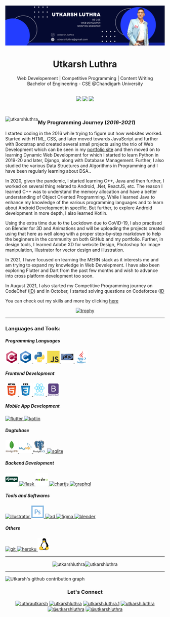 
<div align="center">
  
  ![Cover](https://github.com/utkarshluthra/utkarshluthra/blob/main/Utkarsh%20Luthra%20Linkedin%20Banner.png)
  
  <h1 align="center">Utkarsh Luthra</h1>
  Web Developement | Competitive Programming | Content Writing<br>
  Bachelor of Engineering - CSE @Chandigarh University<br>

</div>
<br>
<div align="center">
  
   <a href="https://www.twitter.com/LuthraUtkarsh"><img  src="https://img.shields.io/badge/Twitter-1DA1F2?style=for-the-badge&logo=twitter&logoColor=white"></img></a>
 <a href="https://www.linkedin.com/in/utkarshluthra"><img  src="https://img.shields.io/badge/LinkedIn-0077B5?style=for-the-badge&logo=linkedin&logoColor=white"></img></a>
 <a href="https://www.instagram.com/utkarsh.luthra"><img  src="https://img.shields.io/badge/Instagram-E4405F?style=for-the-badge&logo=instagram&logoColor=white"></img></a>

  <br>
</div>

<p><img align="left" src="https://github-readme-stats.vercel.app/api/top-langs?username=utkarshluthra&show_icons=true&locale=en&layout=compact" alt="utkarshluthra" /></p>

### My Programming Journey (_2016-2021_)

I started coding in the 2016 while trying to figure out how websites worked. Started with HTML, CSS, and later moved towards JavaScript and further with Bootstrap and created several small projects using the trio of Web Development which can be seen in my [portfolio site](https://utkarshluthra.live) and then moved on to learning Dynamic Web Development for which I started to learn Python in 2019-20 and later, Django, along with Database Management. Further, I also studied the various Data Structures and Algorithms in Programming and I have been regularly learning about DSA..

In 2020, given the pandemic, I started learning C++, Java and then further, I worked on several thing related to Android, .Net, ReactJS, etc. The reason I learned C++ was to understand the memory allocation and have a better understanding of Object Oriented Programming. While I learned Java to enhance my knowledge of the various programming languages and to learn about Android Development in specific. But further, to explore Android development in more depth, I also learned Kotlin.

Using the extra time due to the Lockdown due to CoViD-19, I also practised on Blender for 3D and Animations and will be uploading the projects created using that here as well along with a proper step-by-step markdown to help the beginners in the community on both GitHub and my portfolio. Further, in design tools, I learned Adobe XD for website Design, Photoshop for image manipulation, Illustrator for vector design and illustration.

In 2021, I have focused on learning the MERN stack as it interests me and am trying to expand my knowledge in Web Develepment. I have also been exploring Flutter and Dart from the past few months and wish to advance into cross platform development too soon.

In August 2021, I also started my Competitive Programming journey on CodeChef ([ID](https://www.codechef.com/utkarsh_luthra)) and in October, I started solving questions on Codeforces ([ID](https://www.codeforces.com/utkarshluthra)

You can check out my skills and more by clicking [here](httsp://utkarshluthra.live/About.html#Skills)

<div align="center">

[![trophy](https://github-profile-trophy.vercel.app/?username=utkarshluthra&theme=onedark&rank=SSS,SS,S,A,AA,AAA,B,C,D&no-bg=true)](https://github.com/ryo-ma/github-profile-trophy)

</div>

---

<h3 align="left">Languages and Tools:</h3>
<p align="left"> 
  <h5>Programming Languages</h5>
 <a href="https://www.w3schools.com/cpp/" target="_blank"> <img src="https://raw.githubusercontent.com/devicons/devicon/master/icons/cplusplus/cplusplus-original.svg" alt="cplusplus" width="40" height="40"/> </a> 
   <a href="https://www.cprogramming.com/" target="_blank"> <img src="https://raw.githubusercontent.com/devicons/devicon/master/icons/c/c-original.svg" alt="c" width="40" height="40"/> </a> 
   <a href="https://www.python.org" target="_blank"> <img src="https://raw.githubusercontent.com/devicons/devicon/master/icons/python/python-original.svg" alt="python" width="40" height="40"/> </a> 
  <a href="https://developer.mozilla.org/en-US/docs/Web/JavaScript" target="_blank"> <img src="https://raw.githubusercontent.com/devicons/devicon/master/icons/javascript/javascript-original.svg" alt="javascript" width="40" height="40"/>
  <a href="https://www.php.net" target="_blank"> <img src="https://raw.githubusercontent.com/devicons/devicon/master/icons/php/php-original.svg" alt="php" width="40" height="40"/> </a> 
  <a href="https://www.java.com" target="_blank"> <img src="https://raw.githubusercontent.com/devicons/devicon/master/icons/java/java-original.svg" alt="java" width="40" height="40"/> </a> <br>
  <h5>Frontend Development</h5>
  <a href="https://www.w3.org/html/" target="_blank"> <img src="https://raw.githubusercontent.com/devicons/devicon/master/icons/html5/html5-original-wordmark.svg" alt="html5" width="40" height="40"/> </a> 
  <a href="https://www.w3schools.com/css/" target="_blank"> <img src="https://raw.githubusercontent.com/devicons/devicon/master/icons/css3/css3-original-wordmark.svg" alt="css3" width="40" height="40"/> </a> 
  <a href="https://reactjs.org/" target="_blank"> <img src="https://raw.githubusercontent.com/devicons/devicon/master/icons/react/react-original-wordmark.svg" alt="react" width="40" height="40"/> </a> 
  <a href="https://getbootstrap.com" target="_blank"> <img src="https://raw.githubusercontent.com/devicons/devicon/master/icons/bootstrap/bootstrap-plain-wordmark.svg" alt="bootstrap" width="40" height="40"/> </a> 
<br>
  <h5>Mobile App Development</h5>
  <a href="https://flutter.dev" target="_blank"> <img src="https://www.vectorlogo.zone/logos/flutterio/flutterio-icon.svg" alt="flutter" width="40" height="40"/> </a>
  <a href="https://kotlinlang.org" target="_blank"> <img src="https://www.vectorlogo.zone/logos/kotlinlang/kotlinlang-icon.svg" alt="kotlin" width="40" height="40"/> </a><br>
  <h5>Dagtabase</h5>
  <a href="https://www.mongodb.com/" target="_blank"> <img src="https://raw.githubusercontent.com/devicons/devicon/master/icons/mongodb/mongodb-original-wordmark.svg" alt="mongodb" width="40" height="40"/> </a> 
  <a href="https://www.mysql.com/" target="_blank"> <img src="https://raw.githubusercontent.com/devicons/devicon/master/icons/mysql/mysql-original-wordmark.svg" alt="mysql" width="40" height="40"/> </a>  
  <a href="https://www.postgresql.org" target="_blank"> <img src="https://raw.githubusercontent.com/devicons/devicon/master/icons/postgresql/postgresql-original-wordmark.svg" alt="postgresql" width="40" height="40"/> </a> 
  <a href="https://www.sqlite.org/" target="_blank"> <img src="https://www.vectorlogo.zone/logos/sqlite/sqlite-icon.svg" alt="sqlite" width="40" height="40"/> </a> <br>
  <h5>Backend Development</h5>
  <a href="https://www.djangoproject.com/" target="_blank"> <img src="https://raw.githubusercontent.com/devicons/devicon/master/icons/django/django-original.svg" alt="django" width="40" height="40"/> </a> 
  <a href="https://flask.palletsprojects.com/" target="_blank"> <img src="https://www.vectorlogo.zone/logos/pocoo_flask/pocoo_flask-icon.svg" alt="flask" width="40" height="40"/> </a>
    <a href="https://nodejs.org" target="_blank"> <img src="https://raw.githubusercontent.com/devicons/devicon/master/icons/nodejs/nodejs-original-wordmark.svg" alt="nodejs" width="40" height="40"/> </a> 
  <a href="https://www.chartjs.org" target="_blank"> <img src="https://www.chartjs.org/media/logo-title.svg" alt="chartjs" width="40" height="40"/> </a> 
   <a href="https://graphql.org" target="_blank"> <img src="https://www.vectorlogo.zone/logos/graphql/graphql-icon.svg" alt="graphql" width="40" height="40"/> </a><br>
  <h5>Tools and Softwares</h5>
  <a href="https://www.adobe.com/in/products/illustrator.html" target="_blank"> <img src="https://www.vectorlogo.zone/logos/adobe_illustrator/adobe_illustrator-icon.svg" alt="illustrator" width="40" height="40"/> </a> 
  <a href="https://www.photoshop.com/en" target="_blank"> <img src="https://raw.githubusercontent.com/devicons/devicon/master/icons/photoshop/photoshop-line.svg" alt="photoshop" width="40" height="40"/> </a> 
  <a href="https://www.adobe.com/products/xd.html" target="_blank"> <img src="https://cdn.worldvectorlogo.com/logos/adobe-xd.svg" alt="xd" width="40" height="40"/> </a> 
  <a href="https://www.figma.com/" target="_blank"> <img src="https://www.vectorlogo.zone/logos/figma/figma-icon.svg" alt="figma" width="40" height="40"/> </a> 
  <a href="https://www.blender.org/" target="_blank"> <img src="https://download.blender.org/branding/community/blender_community_badge_white.svg" alt="blender" width="40" height="40"/> </a> <br>
  <h5>Others</h5>
  <a href="https://git-scm.com/" target="_blank"> <img src="https://www.vectorlogo.zone/logos/git-scm/git-scm-icon.svg" alt="git" width="40" height="40"/> </a> 
  <a href="https://heroku.com" target="_blank"> <img src="https://www.vectorlogo.zone/logos/heroku/heroku-icon.svg" alt="heroku" width="40" height="40"/> </a> 
  <a href="https://www.linux.org/" target="_blank"> <img src="https://raw.githubusercontent.com/devicons/devicon/master/icons/linux/linux-original.svg" alt="linux" width="40" height="40"/> </a> 

</p>

---



<p align="center"><img align="center" src="https://github-readme-stats.vercel.app/api?username=utkarshluthra&show_icons=true&locale=en&theme=dark" alt="utkarshluthra" /><img align="center" src="https://github-readme-streak-stats.herokuapp.com/?user=utkarshluthra&theme=dark" alt="utkarshluthra" /></p>

---

![Utkarsh's github contribution graph](https://activity-graph.herokuapp.com/graph?username=utkarshluthra&bg_color=00000000&point=00FF00)


<h3 align="center">Let's Connect</h3>
<p align="center">
<a href="https://twitter.com/luthrautkarsh" target="blank"><img align="center" src="https://raw.githubusercontent.com/rahuldkjain/github-profile-readme-generator/master/src/images/icons/Social/twitter.svg" alt="luthrautkarsh" height="30" width="40" /></a>
<a href="https://linkedin.com/in/utkarshluthra" target="blank"><img align="center" src="https://raw.githubusercontent.com/rahuldkjain/github-profile-readme-generator/master/src/images/icons/Social/linked-in-alt.svg" alt="utkarshluthra" height="30" width="40" /></a>
<a href="https://fb.com/utkarsh.luthra.1" target="blank"><img align="center" src="https://raw.githubusercontent.com/rahuldkjain/github-profile-readme-generator/master/src/images/icons/Social/facebook.svg" alt="utkarsh.luthra.1" height="30" width="40" /></a>
<a href="https://instagram.com/utkarsh.luthra" target="blank"><img align="center" src="https://raw.githubusercontent.com/rahuldkjain/github-profile-readme-generator/master/src/images/icons/Social/instagram.svg" alt="utkarsh.luthra" height="30" width="40" /></a>
<a href="https://medium.com/@utkarshluthra" target="blank"><img align="center" src="https://raw.githubusercontent.com/rahuldkjain/github-profile-readme-generator/master/src/images/icons/Social/medium.svg" alt="@utkarshluthra" height="30" width="40" /></a>
<a href="mailto:utkarshluthra@gmail.com" target="blank"><img align="center" src="https://cdn.icon-icons.com/icons2/2631/PNG/512/gmail_new_logo_icon_159149.png" alt="@utkarshluthra" height="30" width="30" /></a>
</p>
